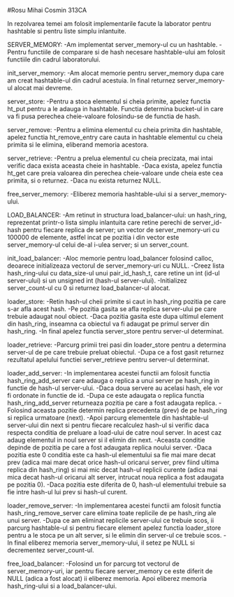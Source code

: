 #Rosu Mihai Cosmin 313CA

In rezolvarea temei am folosit implementarile facute la laborator pentru
hashtable si pentru liste simplu inlantuite.


SERVER_MEMORY:
-Am implementat server_memory-ul cu un hashtable.
-Pentru functiile de comparare si de hash necesare hashtable-ului
am folosit functiile din cadrul laboratorului.

init_server_memory:
-Am alocat memorie pentru server_memory dupa care am creat hashtable-ul din
cadrul acestuia. In final returnez server_memory-ul alocat mai devreme.

server_store:
-Pentru a stoca elementul si cheia primite, apelez functia ht_put pentru
a le adauga in hashtable. Functia determina bucket-ul in care va fi pusa
perechea cheie-valoare folosindu-se de functia de hash.

server_remove:
-Pentru a elimina elementul cu cheia primita din hashtable, apelez functia
ht_remove_entry care cauta in hashtable elementul cu cheia primita si le
elimina, eliberand memoria acestora.

server_retrieve:
-Pentru a prelua elementul cu cheia precizata, mai intai verific daca exista
aceasta cheie in hashtable.
-Daca exista, apelez functia ht_get care preia valoarea din perechea
cheie-valoare unde cheia este cea primita, si o returnez.
-Daca nu exista returnez NULL.

free_server_memory:
-Eliberez memoria hashtable-ului si a server_memory-ului.


LOAD_BALANCER:
-Am retinut in structura load_balancer-ului: un hash_ring, reprezentat
printr-o lista simplu inlantuita care retine perechi de server_id-hash pentru
fiecare replica de server; un vector de server_memory-uri cu 100000 de
elemente, astfel incat pe pozitia i din vector este server_memory-ul celui
de-al i-ulea server; si un server_count.

init_load_balancer:
-Aloc memorie pentru load_balancer folosind calloc, deoarece initializeaza
vectorul de server_memory-uri cu NULL.
-Creez lista hash_ring-ului cu data_size-ul unui pair_id_hash_t, care retine
un int (id-ul server-ului) si un unsigned int (hash-ul server-ului).
-Initializez server_count-ul cu 0 si returnez load_balancer-ul alocat.

loader_store:
-Retin hash-ul cheii primite si caut in hash_ring pozitia pe care s-ar afla
acest hash.
-Pe pozitia gasita se afla replica server-ului pe care trebuie adaugat noul
obiect.
-Daca pozitia gasita este dupa ultimul element din hash_ring, inseamna ca
obiectul va fi adaugat pe primul server din hash_ring.
-In final apelez functia server_store pentru server-ul determinat.

loader_retrieve:
-Parcurg primii trei pasi din loader_store pentru a determina server-ul de pe
care trebuie preluat obiectul.
-Dupa ce a fost gasit returnez rezultatul apelului functiei server_retrieve
pentru server-ul determinat.

loader_add_server:
-In implementarea acestei functii am folosit functia hash_ring_add_server care
adauga o replica a unui server pe hash_ring in functie de hash-ul server-ului.
-Daca doua servere au acelasi hash, ele vor fi ordonate in functie de id.
-Dupa ce este adaugata o replica functia hash_ring_add_server returneaza
pozitia pe care a fost adaugata replica.
-Folosind aceasta pozitie determin replica precedenta (prev) de pe hash_ring
si replica urmatoare (next).
-Apoi parcurg elementele din hashtable-ul server-ului din next si pentru
fiecare recalculez hash-ul si verific daca respecta conditia de preluare a
load-ului de catre noul server. In acest caz adaug elementul in noul server si
il elimin din next.
-Aceasta conditie depinde de pozitia pe care a fost adaugata replica noului
server.
-Daca pozitia este 0 conditia este ca hash-ul elementului sa fie mai mare
decat prev (adica mai mare decat orice hash-ul oricarui server, prev fiind
ultima replica din hash_ring) si mai mic decat hash-ul replicii curente (adica
mai mica decat hash-ul oricarui alt server, intrucat noua replica a fost
adaugata pe pozitia 0).
-Daca pozitia este diferita de 0, hash-ul elementului trebuie sa fie intre
hash-ul lui prev si hash-ul curent.

loader_remove_server:
-In implementarea acestei functii am folosit functia hash_ring_remove_server
care elimina toate replicile de pe hash_ring ale unui server.
-Dupa ce am eliminat replicile server-ului ce trebuie scos, ii parcurg
hashtable-ul si pentru fiecare element apelez functia loader_store pentru a
le stoca pe un alt server, si le elimin din server-ul ce trebuie scos.
-In final eliberez memoria server_memory-ului, il setez pe NULL si decrementez
server_count-ul.

free_load_balancer:
-Folosind un for parcurg tot vectorul de server_memory-uri, iar pentru fiecare
server_memory ce este diferit de NULL (adica a fost alocat) ii eliberez
memoria. Apoi eliberez memoria hash_ring-ului si a load_balancer-ului.

